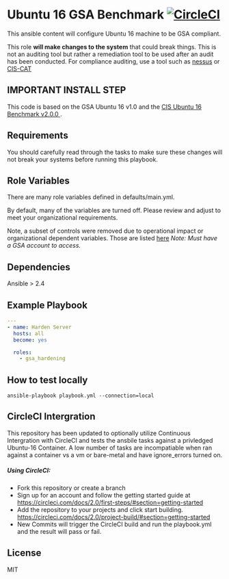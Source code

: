 Ubuntu 16 GSA Benchmark [![CircleCI](https://circleci.com/gh/GSA/ansible-os-ubuntu-16.svg?style=shield)](https://circleci.com/gh/GSA/ansible-os-ubuntu-16)
====================

This ansible content will configure Ubuntu 16 machine to be GSA compliant.

This role **will make changes to the system** that could break things. This is not an auditing tool but rather a remediation tool to be used after an audit has been conducted. For compliance auditing, use a tool such as [nessus](https://www.tenable.com/products/nessus-vulnerability-scanner) or [CIS-CAT](https://learn.cisecurity.org/cis-cat-landing-page)

## IMPORTANT INSTALL STEP

This code is based on the GSA Ubuntu 16 v1.0 and the [CIS Ubuntu 16 Benchmark v2.0.0 ](https://www.cisecurity.org/cis-benchmarks/).

Requirements
------------

You should carefully read through the tasks to make sure these changes will not break your systems before running this playbook.

Role Variables
--------------
There are many role variables defined in defaults/main.yml.

By default, many of the variables are turned off. Please review and adjust to meet your organizational requirements.

Note, a subset of controls were removed due to operational impact or organizational dependent variables. Those are listed [here](https://docs.google.com/spreadsheets/d/1hHbPDnm5WspzGt6F67_Dw2GgLA1E0-NCAsIGeHJLK7s/edit#gid=0) *Note: Must have a GSA account to access.*

Dependencies
------------

Ansible > 2.4

Example Playbook
-------------------------

```yaml
---
- name: Harden Server
  hosts: all
  become: yes

  roles:
    - gsa_hardening
```

How to test locally
--------------------------
```
ansible-playbook playbook.yml --connection=local
```

CircleCI Intergration
--------------
This repository has been updated to optionally utilize Continuous Intergration with CircleCI and tests the ansbile tasks against a privledged Ubuntu-16 Container.  A low number of tasks are incompatiable when ran against a container vs a vm or bare-metal and have ignore_errors turned on.

##### Using CircleCI:
* Fork this repository or create a branch
* Sign up for an account and follow the getting started guide at https://circleci.com/docs/2.0/first-steps/#section=getting-started
* Add the repository to your projects and click start building. https://circleci.com/docs/2.0/project-build/#section=getting-started
* New Commits will trigger the CircleCI build and run the playbook.yml and the result will pass or fail.

License
-------

MIT
